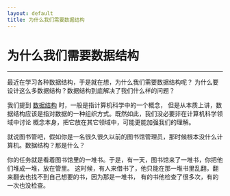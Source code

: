 ```yaml
---
layout: default
title: 为什么我们需要数据结构
---
```


# 为什么我们需要数据结构

---

最近在学习各种数据结构，于是就在想，为什么我们需要数据结构呢？
为什么要设计这么多数据结构？数据结构到底解决了我们什么样的问题？    

我们提到 [数据结构](http://zh.wikipedia.org/zh-cn/数据结构) 时，一般是指计算机科学中的一个概念，
但是从本质上讲，数据结构应该是指对数据的一种组织方式。既然如此，我们没必要非在计算机科学领域中讨论
概念本身，把它放在其它领域中，可能更能加强我们的理解。

就说图书管吧，假如你是一名很久很久以前的图书馆管理员，那时候根本没什么计算机。数据结构？那是什么？

你的任务就是看着图书馆里的一堆书。于是，有一天，图书馆来了一堆书，你把他们堆成一堆，放在管里。
这时候，有人来借书了，他只能在那一堆书里乱翻，翻来翻去也找不到自己想要的书，因为那是一堆书，
有的书他检查了很多次，有的一次也没检查。
